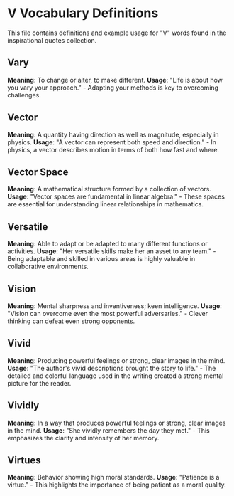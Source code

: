 # V Vocabulary Definitions

This file contains definitions and example usage for "V" words found in the inspirational quotes collection.

<!-- Add vocabulary words here following the format:
## WordName

**Meaning**: Clear, concise definition of the word.
**Usage**: "Quote or example sentence." - Explanation of the usage context.
-->

## Vary

**Meaning**: To change or alter, to make different.
**Usage**: "Life is about how you vary your approach." - Adapting your methods is key to overcoming challenges.

## Vector

**Meaning**: A quantity having direction as well as magnitude, especially in physics.
**Usage**: "A vector can represent both speed and direction." - In physics, a vector describes motion in terms of both how fast and where.

## Vector Space

**Meaning**: A mathematical structure formed by a collection of vectors.
**Usage**: "Vector spaces are fundamental in linear algebra." - These spaces are essential for understanding linear relationships in mathematics.

## Versatile

**Meaning**: Able to adapt or be adapted to many different functions or activities.
**Usage**: "Her versatile skills make her an asset to any team." - Being adaptable and skilled in various areas is highly valuable in collaborative environments.

## Vision

**Meaning**: Mental sharpness and inventiveness; keen intelligence.
**Usage**: "Vision can overcome even the most powerful adversaries." - Clever thinking can defeat even strong opponents.

## Vivid

**Meaning**: Producing powerful feelings or strong, clear images in the mind.
**Usage**: "The author's vivid descriptions brought the story to life." - The detailed and colorful language used in the writing created a strong mental picture for the reader.

## Vividly

**Meaning**: In a way that produces powerful feelings or strong, clear images in the mind.
**Usage**: "She vividly remembers the day they met." - This emphasizes the clarity and intensity of her memory.

## Virtues

**Meaning**: Behavior showing high moral standards.
**Usage**: "Patience is a virtue." - This highlights the importance of being patient as a moral quality.
